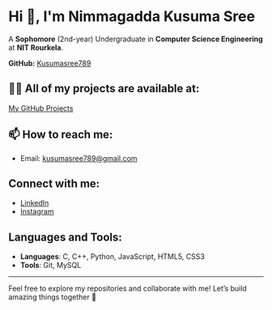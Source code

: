 # Hi 👋, I'm Nimmagadda Kusuma Sree

A **Sophomore** (2nd-year) Undergraduate in **Computer Science Engineering** at **NIT Rourkela**.

**GitHub:** [Kusumasree789](https://github.com/Kusumasree789)


## 👩‍💻 All of my projects are available at:
[My GitHub Projects](https://github.com/Kusumasree789)


## 📫 How to reach me:
- Email: [kusumasree789@gmail.com](mailto:kusumasree789@gmail.com)

## Connect with me:
- [LinkedIn](https://www.linkedin.com/in/kusumasree789/)
- [Instagram](https://www.instagram.com/kusumasree_789/)

## Languages and Tools:
- **Languages**: C, C++, Python, JavaScript, HTML5, CSS3
- **Tools**: Git, MySQL

---

Feel free to explore my repositories and collaborate with me! Let’s build amazing things together 🚀
